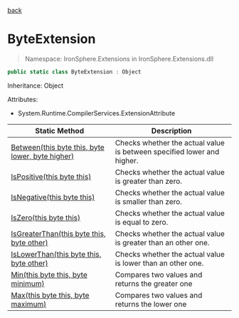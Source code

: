 ﻿[back](/IronSphere.Extensions/types)

# ByteExtension

> Namespace: IronSphere.Extensions in  IronSphere.Extensions.dll



```csharp
public static class ByteExtension : Object
```
Inheritance: Object



Attributes:
        
* System.Runtime.CompilerServices.ExtensionAttribute




| Static Method | Description |
| --- | --- |
| [Between(this byte this, byte lower, byte higher)](ByteExtension_Between(Byte,Byte,Byte)) | Checks whether the actual value is between specified lower and higher. |
| [IsPositive(this byte this)](ByteExtension_IsPositive(Byte)) | Checks whether the actual value is greater than zero. |
| [IsNegative(this byte this)](ByteExtension_IsNegative(Byte)) | Checks whether the actual value is smaller than zero. |
| [IsZero(this byte this)](ByteExtension_IsZero(Byte)) | Checks whether the actual value is equal to zero. |
| [IsGreaterThan(this byte this, byte other)](ByteExtension_IsGreaterThan(Byte,Byte)) | Checks whether the actual value is greater than an other one. |
| [IsLowerThan(this byte this, byte other)](ByteExtension_IsLowerThan(Byte,Byte)) | Checks whether the actual value is lower than an other one. |
| [Min(this byte this, byte minimum)](ByteExtension_Min(Byte,Byte)) | Compares two values and returns the greater one |
| [Max(this byte this, byte maximum)](ByteExtension_Max(Byte,Byte)) | Compares two values and returns the lower one |
